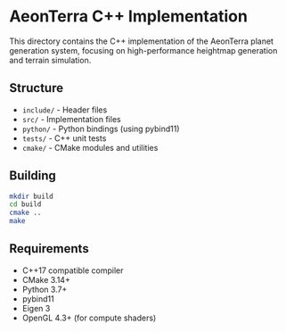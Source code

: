 # AeonTerra C++ Implementation

This directory contains the C++ implementation of the AeonTerra planet generation system, focusing on high-performance heightmap generation and terrain simulation.

## Structure

- `include/` - Header files
- `src/` - Implementation files
- `python/` - Python bindings (using pybind11)
- `tests/` - C++ unit tests
- `cmake/` - CMake modules and utilities

## Building

```bash
mkdir build
cd build
cmake ..
make
```

## Requirements

- C++17 compatible compiler
- CMake 3.14+
- Python 3.7+
- pybind11
- Eigen 3
- OpenGL 4.3+ (for compute shaders)